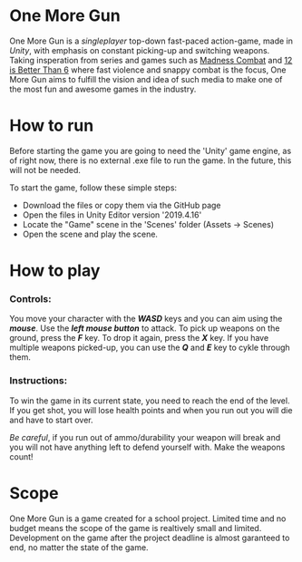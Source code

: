 # One More Gun
One More Gun is a *singleplayer* top-down fast-paced action-game, made in *Unity*, with emphasis on constant picking-up and switching weapons. Taking insperation from series and games such as [Madness Combat](https://www.newgrounds.com/portal/view/58182) and [12 is Better Than 6](https://store.steampowered.com/app/410110/12_is_Better_Than_6) where fast violence and snappy combat is the focus, One More Gun aims to fulfill the vision and idea of such media to make one of the most fun and awesome games in the industry.

# How to run
Before starting the game you are going to need the 'Unity' game engine, as of right now, there is no external .exe file to run the game. In the future, this will not be needed.

To start the game, follow these simple steps:
- Download the files or copy them via the GitHub page
- Open the files in Unity Editor version '2019.4.16'
- Locate the "Game" scene in the 'Scenes' folder (Assets -> Scenes)
- Open the scene and play the scene.

# How to play
### Controls:
You move your character with the ***WASD*** keys and you can aim using the ***mouse***. Use the ***left mouse button*** to attack. To pick up weapons on the ground, press the ***F*** key. To drop it again, press the ***X*** key. If you have multiple weapons picked-up, you can use the ***Q*** and ***E*** key to cykle through them.

### Instructions:
To win the game in its current state, you need to reach the end of the level. If you get shot, you will lose health points and when you run out you will die and have to start over.

*Be careful*, if you run out of ammo/durability your weapon will break and you will not have anything left to defend yourself with. Make the weapons count!

# Scope
One More Gun is a game created for a school project. Limited time and no budget means the scope of the game is realtively small and limited. Development on the game after the project deadline is almost garanteed to end, no matter the state of the game.
